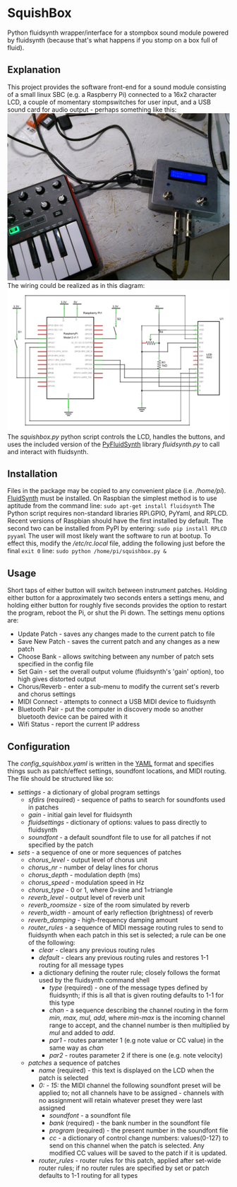 # SquishBox
Python fluidsynth wrapper/interface for a stompbox sound module powered by fluidsynth (because that's what happens if you stomp on a box full of fluid).

## Explanation
This project provides the software front-end for a sound module consisting of a small linux SBC (e.g. a Raspberry Pi) connected to a 16x2 character LCD, a couple of momentary stompswitches for user input, and a USB sound card for audio output - perhaps something like this:
![SquishBox image](/images/example.jpg)
The wiring could be realized as in this diagram:
![SquishBox schematic](/images/squishboxhat.png)
The *squishbox.py* python script controls the LCD, handles the buttons, and uses the included version of the [PyFluidSynth]() library *fluidsynth.py* to call and interact with fluidsynth.

## Installation
Files in the package may be copied to any convenient place (i.e. */home/pi*). [FluidSynth](http://www.fluidsynth.org) must be installed. On Raspbian the simplest method is to use aptitude from the command line:
```sudo apt-get install fluidsynth```
The Python script requires non-standard libraries RPi.GPIO, PyYaml, and RPLCD. Recent versions of Raspbian should have the first installed by default. The second two can be installed from PyPI by entering:
```sudo pip install RPLCD pyyaml```
The user will most likely want the software to run at bootup. To effect this, modify the */etc/rc.local* file, adding the following just before the final `exit 0` line:
```sudo python /home/pi/squishbox.py &```

## Usage
Short taps of either button will switch between instrument patches. Holding either button for a approximately two seconds enters a settings menu, and holding either button for roughly five seconds provides the option to restart the program, reboot the Pi, or shut the Pi down. The settings menu options are:
- Update Patch - saves any changes made to the current patch to file
- Save New Patch - saves the current patch and any changes as a new patch
- Choose Bank - allows switching between any number of patch sets specified in the config file
- Set Gain - set the overall output volume (fluidsynth's 'gain' option), too high gives distorted output
- Chorus/Reverb - enter a sub-menu to modify the current set's reverb and chorus settings
- MIDI Connect - attempts to connect a USB MIDI device to fluidsynth
- Bluetooth Pair - put the computer in discovery mode so another bluetooth device can be paired with it
- Wifi Status - report the current IP address

## Configuration
The *config_squishbox.yaml* is written in the [YAML](http://www.yaml.org/spec/1.2/spec.html) format and specifies things such as patch/effect settings, soundfont locations, and MIDI routing. The file should be structured like so:

- *settings* - a dictionary of global program settings
  - *sfdirs* (required) - sequence of paths to search for soundfonts used in patches
  - *gain* - initial gain level for fluidsynth
  - *fluidsettings* - dictionary of options: values to pass directly to fluidsynth
  - *soundfont* - a default soundfont file to use for all patches if not specified by the patch
- *sets* - a sequence of one or more sequences of patches
  - *chorus_level* - output level of chorus unit
  - *chorus_nr* - number of delay lines for chorus
  - *chorus_depth* - modulation depth (ms)
  - *chorus_speed* - modulation speed in Hz
  - *chorus_type* - 0 or 1, where 0=sine and 1=triangle
  - *reverb_level* - output level of reverb unit
  - *reverb_roomsize* - size of the room simulated by reverb
  - *reverb_width* - amount of early reflection (brightness) of reverb
  - *reverb_damping* - high-frequency damping amount
  - *router_rules* - a sequence of MIDI message routing rules to send to fluidsynth when each patch in this set is selected; a rule can be one of the following:
    - *clear* - clears any previous routing rules
    - *default* - clears any previous routing rules and restores 1-1 routing for all message types
    - a dictionary defining the router rule; closely follows the format used by the fluidsynth command shell
      - *type* (required) - one of the message types defined by fluidsynth; if this is all that is given routing defaults to 1-1 for this type
      - *chan* - a sequence describing the channel routing in the form *min, max, mul, add*, where *min-max* is the incoming channel range to accept, and the channel number is then multiplied by *mul* and added to *add*.
      - *par1* - routes parameter 1 (e.g note value or CC value) in the same way as *chan*
      - *par2* - routes parameter 2 if there is one (e.g. note velocity)
  - *patches* a sequence of patches
    - *name* (required) - this text is displayed on the LCD when the patch is selected
    - *0: - 15:* the MIDI channel the following soundfont preset will be applied to; not all channels have to be assigned - channels with no assignment will retain whatever preset they were last assigned
      - *soundfont* - a soundfont file
      - *bank* (required) - the bank number in the soundfont file
      - *program* (required) - the present number in the soundfont file
      - *cc* - a dictionary of control change numbers: values(0-127) to send on this channel when the patch is selected. Any modified CC values will be saved to the patch if it is updated.
    - *router_rules* - router rules for this patch, applied after set-wide router rules; if no router rules are specified by set or patch defaults to 1-1 routing for all types


